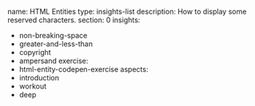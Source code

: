 name: HTML Entities
type: insights-list
description: How to display some reserved characters.
section: 0
insights:
  - non-breaking-space
  - greater-and-less-than
  - copyright
  - ampersand
exercise:
  - html-entity-codepen-exercise
aspects:
  - introduction
  - workout
  - deep
 
